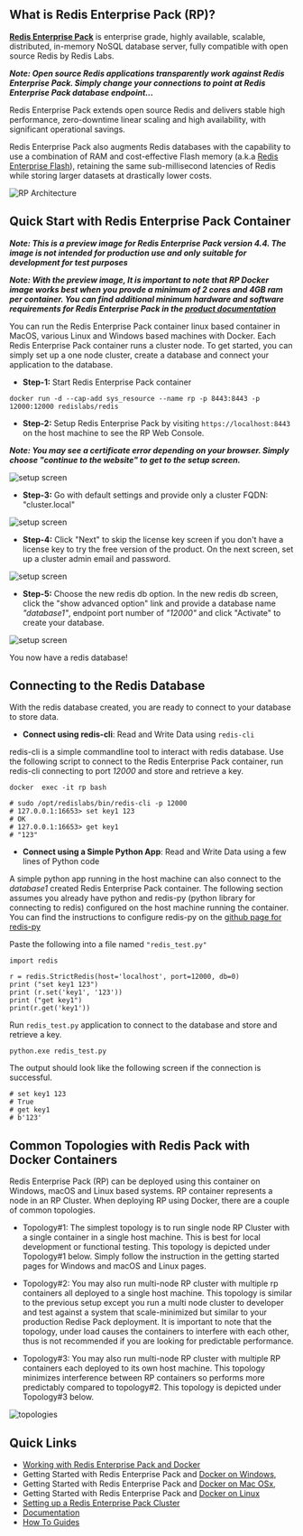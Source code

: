 ## What is Redis Enterprise Pack (RP)? ##
[**Redis Enterprise Pack**](https://redislabs.com/products/redis-pack/) is enterprise grade, highly available, scalable, distributed, in-memory NoSQL database server, fully compatible with open source Redis by Redis Labs.

**_Note: Open source Redis applications transparently work against Redis Enterprise Pack. Simply change your connections to point at Redis Enterprise Pack database endpoint..._**

Redis Enterprise Pack extends open source Redis and delivers stable high performance, zero-downtime linear scaling and high availability, with significant operational savings.

Redis Enterprise Pack also augments Redis databases with the capability to use a combination of RAM and cost-effective Flash memory (a.k.a [Redis Enterprise Flash](https://redislabs.com/products/redis-pack/flash-memory/)), retaining the same sub-millisecond latencies of Redis while storing larger datasets at drastically lower costs.

![RP Architecture](https://raw.githubusercontent.com/RedisLabs/DockerHub/master/images/general/redis_arch.jpeg)

## Quick Start with Redis Enterprise Pack Container ##

**_Note: This is a preview image for Redis Enterprise Pack version 4.4. The image is not intended for production use and only suitable for development for test purposes_**

**_Note: With the preview image, It is important to note that RP Docker image works best when you provde a minimum of 2 cores and 4GB ram per container. You can find additional minimum hardware and software requirements for Redis Enterprise Pack in the [product documentation](https://redislabs.com/redis-enterprise-documentation/installing-and-upgrading/hardware-software-requirements/)_** 

You can run the Redis Enterprise Pack container linux based container in MacOS, various Linux and Windows based machines with Docker. Each Redis Enterprise Pack container runs a cluster node. To get started, you can simply set up a one node cluster, create a database and connect your application to the database.

* **Step-1:** Start Redis Enterprise Pack container

`docker run -d --cap-add sys_resource --name rp -p 8443:8443 -p 12000:12000 redislabs/redis`

* **Step-2:** Setup Redis Enterprise Pack by visiting `https://localhost:8443` on the host machine to see the RP Web Console. 

**_Note: You may see a certificate error depending on your browser. Simply choose "continue to the website" to get to the setup screen._**

![setup screen](https://raw.githubusercontent.com/RedisLabs/DockerHub/master/images/mac/RP-SetupScreen.jpeg)

* **Step-3:** Go with default settings and provide only a cluster FQDN: "cluster.local"

![setup screen](https://raw.githubusercontent.com/RedisLabs/DockerHub/master/images/mac/RP-SetupScreen2.jpeg)

* **Step-4:** Click "Next" to skip the license key screen if you don't have a license key to try the free version of the product. On the next screen, set up a cluster admin email and password.

![setup screen](https://raw.githubusercontent.com/RedisLabs/DockerHub/master/images/mac/RP-SetupScreen4.jpeg)

* **Step-5:** Choose the new redis db option. In the new redis db screen, click the "show advanced option" link and provide a database name _"database1"_, endpoint port number of _"12000"_ and click "Activate" to create your database.

![setup screen](https://raw.githubusercontent.com/RedisLabs/DockerHub/master/images/mac/RP-DBScreen2.jpeg)

You now have a redis database!

## Connecting to the Redis Database ##
With the redis database created, you are ready to connect to your database to store data.

* **Connect using redis-cli**: Read and Write Data using `redis-cli`

redis-cli is a simple commandline tool to interact with redis database. Use the following script to connect to the Redis Enterprise Pack container, run redis-cli connecting to port _12000_ and store and retrieve a key.

```
docker  exec -it rp bash

# sudo /opt/redislabs/bin/redis-cli -p 12000
# 127.0.0.1:16653> set key1 123
# OK
# 127.0.0.1:16653> get key1
# "123"
```
 

* **Connect using a Simple Python App**: Read and Write Data using a few lines of Python code

A simple python app running in the host machine can also connect to the _database1_ created Redis Enterprise Pack container. The following section assumes you already have python and redis-py (python library for connecting to redis) configured on the host machine running the container. You can find the instructions to configure redis-py on the [github page for redis-py](https://github.com/andymccurdy/redis-py)

Paste the following into a file named ```"redis_test.py"```

```
import redis

r = redis.StrictRedis(host='localhost', port=12000, db=0)
print ("set key1 123")
print (r.set('key1', '123'))
print ("get key1")
print(r.get('key1'))
```

Run ```redis_test.py``` application to connect to the database and store and retrieve a key.

```
python.exe redis_test.py
```

The output should look like the following screen if the connection is successful.

```
# set key1 123
# True
# get key1
# b'123'
```

## Common Topologies with Redis Pack with Docker Containers ##

Redis Enterprise Pack (RP) can be deployed using this container on Windows, macOS and Linux based systems. RP container represents a node in an RP Cluster. When deploying RP using Docker, there are a couple of common topologies.
* Topology#1: The simplest topology is to run single node RP Cluster with a single container in a single host machine. This is best for local development or functional testing. This topology is depicted under Topology#1 below. Simply follow the instruction in the getting started pages for Windows and macOS and Linux pages. 

* Topology#2: You may also run multi-node RP cluster with multiple rp containers all deployed to a single host machine. This topology is similar to the previous setup except you run a multi node cluster to developer and test against a system that scale-minimized but similar to your production Redise Pack deployment. It is important to note that the topology, under load causes the containers to interfere with each other, thus is not recommended if you are looking for predictable performance. 

* Topology#3: You may also run multi-node RP cluster with multiple RP containers each deployed to its own host machine. This topology minimizes interference between RP containers so performs more predictably compared to topology#2. This topology is depicted under Topology#3 below. 

![topologies](https://raw.githubusercontent.com/RedisLabs/DockerHub/master/images/general/topology.jpeg)


## Quick Links ##

* [Working with Redis Enterprise Pack and Docker](https://redislabs.com/redis-enterprise-documentation/installing-and-upgrading/docker/)
* Getting Started with Redis Enterprise Pack and [Docker on Windows](https://redislabs.com/redis-enterprise-documentation/installing-and-upgrading/docker/windows/), 
* Getting Started with Redis Enterprise Pack and [Docker on Mac OSx](https://redislabs.com/redis-enterprise-documentation/installing-and-upgrading/docker/macos/), 
* Getting Started with Redis Enterprise Pack and [Docker on Linux](https://redislabs.com/redis-enterprise-documentation/installing-and-upgrading/docker/linux/)
* [Setting up a Redis Enterprise Pack Cluster](https://redislabs.com/redis-enterprise-documentation/initial-setup-creating-a-new-cluster/)
* [Documentation](https://redislabs.com/resources/redis-pack-documentation/)
* [How To Guides](https://redislabs.com/resources/how-to-redis-enterprise/)
